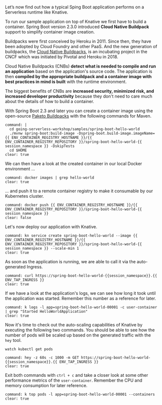 Let’s now find out how a typical Sping Boot application performs on a Serverless runtime like Knative.

To run our sample application on top of Knative we first have to build a container. 
Spring Boot version 2.3.0 introduced **Cloud Native Buildpack** support to simplify container image creation.

Buildpacks were first conceived by Heroku in 2011. Since then, they have been adopted by Cloud Foundry and other PaaS.
And the new generation of buildpacks, the [Cloud Native Buildpacks](https://buildpacks.io), is an incubating project in the CNCF which was initiated by Pivotal and Heroku in 2018.

Cloud Native Buildpacks (CNBs) **detect what is needed to compile and run an application** based on the application's source code.
The application is then **compiled by the appropriate buildpack and a container image with best practices in mind is built** with the runtime environment.

The biggest benefits of CNBs are **increased security, minimized risk, and increased developer productivity** because they don't need to care much about the details of how to build a container.

With Spring Boot 2.3 and later you can create a container image using the open-source [Paketo Buildpacks](https://paketo.io) with the following commands for Maven.
```terminal:execute
command: |
  cd going-serverless-workshop/samples/spring-boot-hello-world
  ./mvnw spring-boot:build-image -Dspring-boot.build-image.imageName={{ ENV_CONTAINER_REGISTRY_HOSTNAME }}/{{ ENV_CONTAINER_REGISTRY_REPOSITORY }}/spring-boot-hello-world-{{ session_namespace }} -DskipTests
  cd $HOME
clear: true
```

We can then have a look at the created container in our local Docker environment ...
```terminal:execute
command: docker images | grep hello-world
clear: true
```

... and push it to a remote container registry to make it consumable by our Kubernetes cluster.
```terminal:execute
command: docker push {{ ENV_CONTAINER_REGISTRY_HOSTNAME }}/{{ ENV_CONTAINER_REGISTRY_REPOSITORY }}/spring-boot-hello-world-{{ session_namespace }}
clear: false
```

Let's now deploy our application with Knative.
```terminal:execute
command: kn service create spring-boot-hello-world --image {{ ENV_CONTAINER_REGISTRY_HOSTNAME }}/{{ ENV_CONTAINER_REGISTRY_REPOSITORY }}/spring-boot-hello-world-{{ session_namespace }} --scale-min 1
clear: true
```

As soon as the application is running, we are able to call it via the auto-generated Ingress.
```terminal:execute
command: curl https://spring-boot-hello-world-{{session_namespace}}.{{ ENV_TAP_INGRESS }}
clear: true
```

If we have a look at the application's logs, we can see how long it took until the application was started. Remember this number as a reference for later.
```terminal:execute
command: k logs -l app=spring-boot-hello-world-00001 -c user-container | grep "Started HelloWorldApplication"
clear: true
```

Now it's time to check out the auto-scaling capabilities of Knative by executing the following two commands. You should be able to see how the number of pods will be scaled up based on the generated traffic with the `hey` tool.
```execute-2
watch kubectl get pods
```
```terminal:execute
command: hey -z 60s -c 1000 -m GET https://spring-boot-hello-world-{{session_namespace}}.{{ ENV_TAP_INGRESS }}
clear: true
```
Exit both commands with `ctrl + c` and take a closer look at some other performance metrics of the `user-container`. Remember the CPU and memory consumption for later reference.
```terminal:execute
command: k top pods -l app=spring-boot-hello-world-00001 --containers
clear: true
```